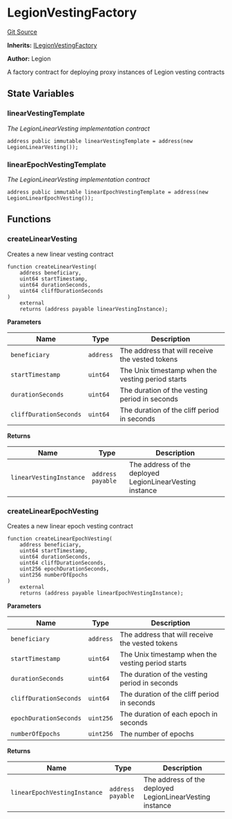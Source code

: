 # LegionVestingFactory
[Git Source](https://github.com/Legion-Team/evm-contracts/blob/a0becaf0413338ea78e3b0a0ce4527f7e1695849/src/factories/LegionVestingFactory.sol)

**Inherits:**
[ILegionVestingFactory](/src/interfaces/factories/ILegionVestingFactory.sol/interface.ILegionVestingFactory.md)

**Author:**
Legion

A factory contract for deploying proxy instances of Legion vesting contracts


## State Variables
### linearVestingTemplate
*The LegionLinearVesting implementation contract*


```solidity
address public immutable linearVestingTemplate = address(new LegionLinearVesting());
```


### linearEpochVestingTemplate
*The LegionLinearVesting implementation contract*


```solidity
address public immutable linearEpochVestingTemplate = address(new LegionLinearEpochVesting());
```


## Functions
### createLinearVesting

Creates a new linear vesting contract


```solidity
function createLinearVesting(
    address beneficiary,
    uint64 startTimestamp,
    uint64 durationSeconds,
    uint64 cliffDurationSeconds
)
    external
    returns (address payable linearVestingInstance);
```
**Parameters**

|Name|Type|Description|
|----|----|-----------|
|`beneficiary`|`address`|The address that will receive the vested tokens|
|`startTimestamp`|`uint64`|The Unix timestamp when the vesting period starts|
|`durationSeconds`|`uint64`|The duration of the vesting period in seconds|
|`cliffDurationSeconds`|`uint64`|The duration of the cliff period in seconds|

**Returns**

|Name|Type|Description|
|----|----|-----------|
|`linearVestingInstance`|`address payable`|The address of the deployed LegionLinearVesting instance|


### createLinearEpochVesting

Creates a new linear epoch vesting contract


```solidity
function createLinearEpochVesting(
    address beneficiary,
    uint64 startTimestamp,
    uint64 durationSeconds,
    uint64 cliffDurationSeconds,
    uint256 epochDurationSeconds,
    uint256 numberOfEpochs
)
    external
    returns (address payable linearEpochVestingInstance);
```
**Parameters**

|Name|Type|Description|
|----|----|-----------|
|`beneficiary`|`address`|The address that will receive the vested tokens|
|`startTimestamp`|`uint64`|The Unix timestamp when the vesting period starts|
|`durationSeconds`|`uint64`|The duration of the vesting period in seconds|
|`cliffDurationSeconds`|`uint64`|The duration of the cliff period in seconds|
|`epochDurationSeconds`|`uint256`|The duration of each epoch in seconds|
|`numberOfEpochs`|`uint256`|The number of epochs|

**Returns**

|Name|Type|Description|
|----|----|-----------|
|`linearEpochVestingInstance`|`address payable`|The address of the deployed LegionLinearVesting instance|


